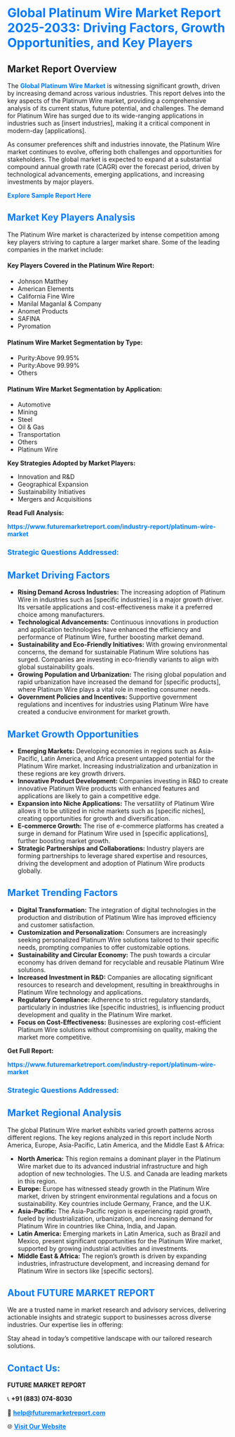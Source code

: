 <h1 style="color: #007BFF;">Global Platinum Wire Market Report 2025-2033: Driving Factors, Growth Opportunities, and Key Players</h1>

<section id="overview">
<h2>Market Report Overview</h2>
<p>The <a href="https://www.futuremarketreport.com/industry-report/platinum-wire-market" style="color: #007BFF; text-decoration: none;"><strong>Global Platinum Wire Market</strong></a> is witnessing significant growth, driven by increasing demand across various industries. This report delves into the key aspects of the Platinum Wire market, providing a comprehensive analysis of its current status, future potential, and challenges. The demand for Platinum Wire has surged due to its wide-ranging applications in industries such as [insert industries], making it a critical component in modern-day [applications].</p>
<p>As consumer preferences shift and industries innovate, the Platinum Wire market continues to evolve, offering both challenges and opportunities for stakeholders. The global market is expected to expand at a substantial compound annual growth rate (CAGR) over the forecast period, driven by technological advancements, emerging applications, and increasing investments by major players.</p>
</section>

<section id="overview">
<p><a href="https://www.futuremarketreport.com/request-sample/reportId=116755" style="color: #007BFF; text-decoration: none;"><strong>Explore Sample Report Here</strong></a></p>
</section>

<section id="key-players">
<h2 style="color: #007BFF;">Market Key Players Analysis</h2>
<p>The Platinum Wire market is characterized by intense competition among key players striving to capture a larger market share. Some of the leading companies in the market include:</p>
<h4>Key Players Covered in the Platinum Wire Report:</h4>
<ul><li>Johnson Matthey</li><li>American Elements</li><li>California Fine Wire</li><li>Manilal Maganlal &amp; Company</li><li>Anomet Products</li><li>SAFINA</li><li>Pyromation</li></ul>
<h4>Platinum Wire Market Segmentation by Type:</h4>
<ul><li>Purity:Above 99.95%</li><li>Purity:Above 99.99%</li><li>Others</li></ul>

<h4>Platinum Wire Market Segmentation by Application:</h4>
<ul><li>Automotive</li><li>Mining</li><li>Steel</li><li>Oil &amp; Gas</li><li>Transportation</li><li>Others</li><li>Platinum Wire</li></ul>
<p><strong>Key Strategies Adopted by Market Players:</strong></p>
<ul>
<li>Innovation and R&D</li>
<li>Geographical Expansion</li>
<li>Sustainability Initiatives</li>
<li>Mergers and Acquisitions</li>
</ul>
</section>

<section>
<p><strong>Read Full Analysis: </strong></p><a href="https://www.futuremarketreport.com/industry-report/platinum-wire-market" style="color: #007BFF; text-decoration: none;"><strong>https://www.futuremarketreport.com/industry-report/platinum-wire-market</strong></a>
<h3 style="color: #007BFF;">Strategic Questions Addressed:</h3>
</section>

<section id="driving-factors">
<h2 style="color: #007BFF;">Market Driving Factors</h2>
<ul>
<li><strong>Rising Demand Across Industries:</strong> The increasing adoption of Platinum Wire in industries such as [specific industries] is a major growth driver. Its versatile applications and cost-effectiveness make it a preferred choice among manufacturers.</li>
<li><strong>Technological Advancements:</strong> Continuous innovations in production and application technologies have enhanced the efficiency and performance of Platinum Wire, further boosting market demand.</li>
<li><strong>Sustainability and Eco-Friendly Initiatives:</strong> With growing environmental concerns, the demand for sustainable Platinum Wire solutions has surged. Companies are investing in eco-friendly variants to align with global sustainability goals.</li>
<li><strong>Growing Population and Urbanization:</strong> The rising global population and rapid urbanization have increased the demand for [specific products], where Platinum Wire plays a vital role in meeting consumer needs.</li>
<li><strong>Government Policies and Incentives:</strong> Supportive government regulations and incentives for industries using Platinum Wire have created a conducive environment for market growth.</li>
</ul>
</section>

<section id="growth-opportunities">
<h2 style="color: #007BFF;">Market Growth Opportunities</h2>
<ul>
<li><strong>Emerging Markets:</strong> Developing economies in regions such as Asia-Pacific, Latin America, and Africa present untapped potential for the Platinum Wire market. Increasing industrialization and urbanization in these regions are key growth drivers.</li>
<li><strong>Innovative Product Development:</strong> Companies investing in R&D to create innovative Platinum Wire products with enhanced features and applications are likely to gain a competitive edge.</li>
<li><strong>Expansion into Niche Applications:</strong> The versatility of Platinum Wire allows it to be utilized in niche markets such as [specific niches], creating opportunities for growth and diversification.</li>
<li><strong>E-commerce Growth:</strong> The rise of e-commerce platforms has created a surge in demand for Platinum Wire used in [specific applications], further boosting market growth.</li>
<li><strong>Strategic Partnerships and Collaborations:</strong> Industry players are forming partnerships to leverage shared expertise and resources, driving the development and adoption of Platinum Wire products globally.</li>
</ul>
</section>

<section id="trending-factors">
<h2 style="color: #007BFF;">Market Trending Factors</h2>
<ul>
<li><strong>Digital Transformation:</strong> The integration of digital technologies in the production and distribution of Platinum Wire has improved efficiency and customer satisfaction.</li>
<li><strong>Customization and Personalization:</strong> Consumers are increasingly seeking personalized Platinum Wire solutions tailored to their specific needs, prompting companies to offer customizable options.</li>
<li><strong>Sustainability and Circular Economy:</strong> The push towards a circular economy has driven demand for recyclable and reusable Platinum Wire solutions.</li>
<li><strong>Increased Investment in R&D:</strong> Companies are allocating significant resources to research and development, resulting in breakthroughs in Platinum Wire technology and applications.</li>
<li><strong>Regulatory Compliance:</strong> Adherence to strict regulatory standards, particularly in industries like [specific industries], is influencing product development and quality in the Platinum Wire market.</li>
<li><strong>Focus on Cost-Effectiveness:</strong> Businesses are exploring cost-efficient Platinum Wire solutions without compromising on quality, making the market more competitive.</li>
</ul>
</section>

<section>
<p><strong>Get Full Report: </strong></p><a href="https://www.futuremarketreport.com/industry-report/platinum-wire-market" style="color: #007BFF; text-decoration: none;"><strong>https://www.futuremarketreport.com/industry-report/platinum-wire-market</strong></a>
<h3 style="color: #007BFF;">Strategic Questions Addressed:</h3>
</section>


<section id="regional-analysis">
<h2 style="color: #007BFF;">Market Regional Analysis</h2>
<p>The global Platinum Wire market exhibits varied growth patterns across different regions. The key regions analyzed in this report include North America, Europe, Asia-Pacific, Latin America, and the Middle East & Africa:</p>
<ul>
<li><strong>North America:</strong> This region remains a dominant player in the Platinum Wire market due to its advanced industrial infrastructure and high adoption of new technologies. The U.S. and Canada are leading markets in this region.</li>
<li><strong>Europe:</strong> Europe has witnessed steady growth in the Platinum Wire market, driven by stringent environmental regulations and a focus on sustainability. Key countries include Germany, France, and the U.K.</li>
<li><strong>Asia-Pacific:</strong> The Asia-Pacific region is experiencing rapid growth, fueled by industrialization, urbanization, and increasing demand for Platinum Wire in countries like China, India, and Japan.</li>
<li><strong>Latin America:</strong> Emerging markets in Latin America, such as Brazil and Mexico, present significant opportunities for the Platinum Wire market, supported by growing industrial activities and investments.</li>
<li><strong>Middle East & Africa:</strong> The region’s growth is driven by expanding industries, infrastructure development, and increasing demand for Platinum Wire in sectors like [specific sectors].</li>
</ul>
</section>

<footer>
<h2 style="color: #007BFF;">About FUTURE MARKET REPORT</h2>
<p>We are a trusted name in market research and advisory services, delivering actionable insights and strategic support to businesses across diverse industries. Our expertise lies in offering:</p>

<p>Stay ahead in today’s competitive landscape with our tailored research solutions.</p>

<h2 style="color: #007BFF;">Contact Us:</h2>
<p><strong>FUTURE MARKET REPORT</strong></p>
<p>📞 <strong>+91 (883) 074-8030</strong></p>
<p>📧 <strong><a href="mailto:help@futuremarketreport.com" style="color: #007BFF;">help@futuremarketreport.com</a></strong></p>
<p>🌐 <strong><a href="https://www.futuremarketreport.com/" style="color: #007BFF;">Visit Our Website</a></strong></p>
</footer>